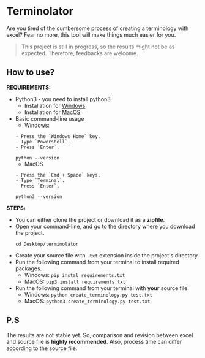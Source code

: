 # Terminolator

Are you tired of the cumbersome process of creating a terminology with excel? Fear no more, this tool will make things much easier for you.

> This project is still in progress, so the results might not be as expected. Therefore, feedbacks are welcome. 

## How to use?

**REQUIREMENTS:**
* Python3 - you need to install python3.
    * Installation for [Windows](https://realpython.com/installing-python/#how-to-install-from-the-microsoft-store)
    * Installation for [MacOS](https://realpython.com/installing-python/#how-to-install-from-the-official-installer)
* Basic command-line usage
    * Windows:
    ```
  - Press the `Windows Home` key.
  - Type `Powershell`.
  - Press `Enter`.
    ```
  `python --version`
  * MacOS
  ```
  - Press the `Cmd + Space` keys.
  - Type `Terminal`.
  - Press `Enter`.
    ```
  `python3 --version`

**STEPS:**
* You can either clone the project or download it as a **zipfile**.
* Open your command-line, and go to the directory where you download the project.
    ```
    cd Desktop/terminolator
    ```
* Create your source file with `.txt` extension inside the project's directory. 
* Run the following command from your terminal to install required packages.
    * Windows: `pip instal requirements.txt`
    * MacOS:   `pip3 install requirements.txt`
* Run the following command from your terminal with **your** source file. 
  * Windows: `python create_terminology.py test.txt`
  * MacOS:   `python3 create_terminology.py test.txt`
## P.S

The results are not stable yet. So, comparison and revision between excel and source file is **highly recommended**. Also, process time can differ according to the source file. 
